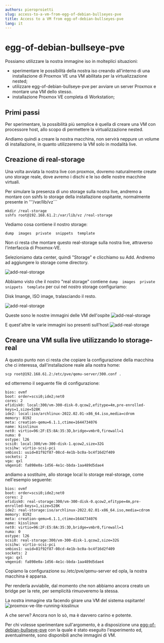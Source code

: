 ```yaml
---
authors: pieroproietti
slug: access-to-a-vm-from-egg-of-debian-bullseyes-pve
title: Access to a VM from egg-of-debian-bullseyes-pve
lang: it
---
```



# egg-of-debian-bullseye-pve

Possiamo utilizzare la nostra immagine iso in molteplici situazioni:

* sperimentare le possibilità della nostra iso creando all'interno di una installazione di Proxmox VE una VM abilitata per la virtualizzazione nested;
* utilizzare egg-of-debian-bullseye-pve per avviare un server Proxmox e montare una VM dello stesso.
* installazione Proxmox VE completa di Workstation;

## Primi passi

 Per sperimentare, la possibilità più semplice è quella di creare una VM con processore host, allo scopo di permettere la virtualizzazione nested.

Andiamo quindi a creare la nostra macchina, non servirà neppure un volume di installazione, in quanto utilizzeremo la VM solo in modalità live.

## Creazione di real-storage
Una volta avviata la nostra live con proxmox, dovremo naturalmente create uno storage reale, dove avremo i dischi e le iso delle nostre macchine virtuali.

Per simulare la presenza di uno storage sulla nostra live, andremo a montare con sshfs lo storage della installazione ospitante, normalmente presente in '''/var/lib/vz```

```
mkdir /real-storage
sshfs root@192.168.61.2:/var/lib/vz /real-storage
```
Vediamo cosa contiene il nostro storage:
```
dump  images  private  snippets  template
```

Non ci resta che montare questo real-storage sulla nostra live, attraverso l'interfaccia di Proxmox-VE.

Selezioniamo data center, quindi "Storage" e clicchiamo su Add. Andremo ad aggiungere lo storage come directory.

![add-real-storage](/images/proxmox-ve-live-add-real-storage.png)

Abbiamo visto che il nostro "real storage" contiene ```dump  images  private  snippets  template``` per cui nel nostro storage configuriamo:

Disk Imange, ISO image, tralasciando il resto.

![add-real-storage](/images/proxmox-ve-live-add-real-storage-2.png)

Queste sono le nostre immagini delle VM dell'ospite
![add-real-storage](/images/proxmox-ve-live-add-real-storage-3.png)

E quest'altre le varie immagini iso presenti sull'host
![add-real-storage](/images/proxmox-ve-live-add-real-storage-4.png)


## Creare una VM sulla live utilizzando lo storage-real

A questo punto non ci resta che copiare la configurazione della macchina che ci interessa, dall'installazione reale alla nostra home:

```
scp root@192.168.61.2:/etc/pve/qemu-server/300.conf .
```

ed otterremo il seguente file di configurazione:

```
bios: ovmf
boot: order=scsi0;ide2;net0
cores: 2
efidisk0: local:300/vm-300-disk-0.qcow2,efitype=4m,pre-enrolled-keys=1,size=528K
ide2: local:iso/archlinux-2022.02.01-x86_64.iso,media=cdrom
memory: 8192
meta: creation-qemu=6.1.1,ctime=1644734076
name: kisslinux
net0: virtio=96:2F:E5:8A:35:3D,bridge=vmbr0,firewall=1
numa: 0
ostype: l26
scsi0: local:300/vm-300-disk-1.qcow2,size=32G
scsihw: virtio-scsi-pci
smbios1: uuid=81f92f87-08cd-4e1b-bc0a-bc4f16d2f409
sockets: 2
vga: qxl
vmgenid: fa898e0a-1d56-4e1c-bbda-1aa489d5dae4
```
andiamo a sostituire, allo storage local lo storage real-storage, come nell'esempio seguente:

```
bios: ovmf
boot: order=scsi0;ide2;net0
cores: 2
efidisk0: real-storage:300/vm-300-disk-0.qcow2,efitype=4m,pre-enrolled-keys=1,size=528K
ide2: real-storage:iso/archlinux-2022.02.01-x86_64.iso,media=cdrom
memory: 8192
meta: creation-qemu=6.1.1,ctime=1644734076
name: kisslinux
net0: virtio=96:2F:E5:8A:35:3D,bridge=vmbr0,firewall=1
numa: 0
ostype: l26
scsi0: real-storage:300/vm-300-disk-1.qcow2,size=32G
scsihw: virtio-scsi-pci
smbios1: uuid=81f92f87-08cd-4e1b-bc0a-bc4f16d2f409
sockets: 2
vga: qxl
vmgenid: fa898e0a-1d56-4e1c-bbda-1aa489d5dae4
```

Copiamo la configurazione su /etc/pve/qemu-server ed opla, la nostra macchina è apparsa.

Per renderla avviabile, dal momento che non abbiamo ancora creato un bridge per la rete, per semplicità rimuoveremo la stessa.

La nostra immagine sta facendo girare una VM del sistema ospitante!
![proxmox-ve-lite-running-kisslinux](/images/proxmox-ve-live-running-kisslinux.png)

A che serve? Ancora non lo sò, ma è davvero carino e potente.

Per chi volesse sperimentare sull'argomento, è a disposizione una [egg-of-debian-bullseye-pve](https://sourceforge.net/projects/penguins-eggs/files/iso/proxmox-ve/) con la quale è stato eseguito l'esperimento ed, aventualmente, sono disponibili anche immagini di VM.

